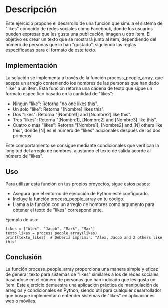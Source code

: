 # Descripción

Este ejercicio propone el desarrollo de una función que simula el sistema de "likes" conocido de redes sociales como Facebook, donde los usuarios pueden expresar que les gusta una publicación, imagen u otro ítem. El objetivo es crear un texto que se mostrará junto al ítem, dependiendo del número de personas que lo han "gustado", siguiendo las reglas especificadas para el formato de este texto.

## Implementación

La solución se implementa a través de la función process_people_array, que acepta un arreglo conteniendo los nombres de las personas que han dado "like" a un ítem. Esta función retorna una cadena de texto que sigue un formato específico basado en la cantidad de "likes":

* Ningún "like": Retorna "no one likes this".
* Un solo "like": Retorna "[Nombre] likes this".
* Dos "likes": Retorna "[Nombre1] and [Nombre2] like this".
* Tres "likes": Retorna "[Nombre1], [Nombre2] and [Nombre3] like this".
* Cuatro o más "likes": Retorna "[Nombre1], [Nombre2] and [N] others like this", donde [N] es el número de "likes" adicionales después de los dos primeros.

Este comportamiento se consigue mediante condicionales que verifican la longitud del arreglo de nombres, ajustando el texto de salida acorde al número de "likes".

## Uso

Para utilizar esta función en tus propios proyectos, sigue estos pasos:

* Asegura que el entorno de ejecución de Python esté configurado.
* Incluye la función process_people_array en tu código.
* Llama a la función con un arreglo de nombres como argumento para obtener el texto de "likes" correspondiente.

Ejemplo de uso:

```
likes = ["Alex", "Jacob", "Mark", "Max"]
texto_likes = process_people_array(likes)
print(texto_likes)  # Debería imprimir: "Alex, Jacob and 2 others like this"
```

## Conclusión

La función process_people_array proporciona una manera simple y eficaz de generar texto para sistemas de "likes" similares a los de redes sociales, basándose en el número de personas que han indicado que les gusta un ítem. Este ejercicio demuestra una aplicación práctica de manipulación de arreglos y condicionales en Python, siendo útil para cualquier desarrollador que busque implementar o entender sistemas de "likes" en aplicaciones web o móviles.
